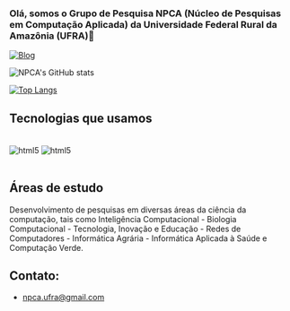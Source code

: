 ### Olá, somos o Grupo de Pesquisa NPCA (Núcleo de Pesquisas em Computação Aplicada) da Universidade Federal Rural da Amazônia (UFRA)🖖

[![Blog](https://img.shields.io/website?label=npca-ufra&style=for-the-badge&url=https://sites.google.com/view/npca-ufra/npca-home/)](https://sites.google.com/view/npca-ufra/npca-home)
 
![NPCA's GitHub stats](https://github-readme-stats.vercel.app/api?username=NPCA&show_icons=true&theme=tokyonight)

[![Top Langs](https://github-readme-stats.vercel.app/api/top-langs/?username=NPCA-TEAM&layout=compact)](https://github.com/NPCA-TEAM/github-readme-stats)

## Tecnologias que usamos

<div style="display: inline_block"><br/>
    <img align="center" alt="html5" src="https://img.shields.io/badge/Python-3776AB?style=for-the-badge&logo=python&logoColor=white" />
    <img align="center" alt="html5" src="https://img.shields.io/badge/Django-092E20?style=for-the-badge&logo=django&logoColor=white" />
</div><br/>

## Áreas de estudo

Desenvolvimento de pesquisas em diversas áreas da ciência da computação, tais como Inteligência Computacional - Biologia Computacional - Tecnologia, Inovação e Educação - Redes de Computadores - Informática Agrária - Informática Aplicada à Saúde e Computação Verde.

## Contato:
- npca.ufra@gmail.com
